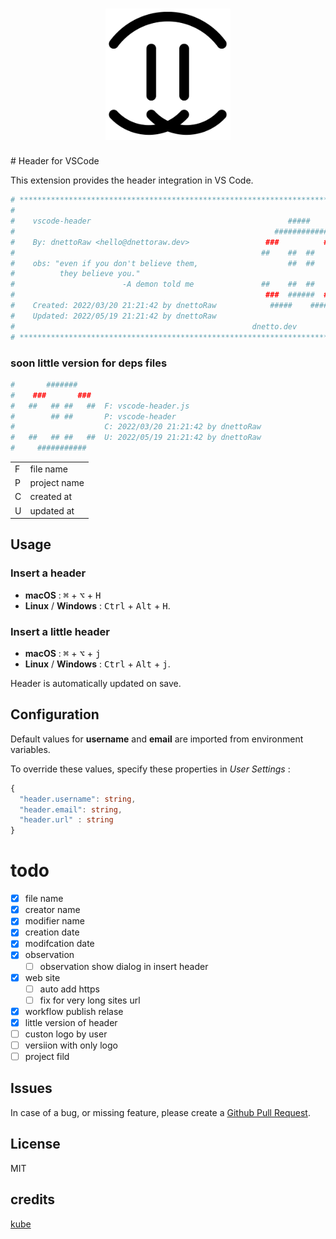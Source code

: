 <h1 align="center"><img
  src="https://raw.githubusercontent.com/dnettoRaw/vscode-header/master/img/logo.png" 
  width=200></h1>
# Header for VSCode

This extension provides the header integration in VS Code.

```bash
# **************************************************************************** #
#                                                                             */
#    vscode-header                                            #####           */
#                                                          ############       */
#    By: dnettoRaw <hello@dnettoraw.dev>                 ###          ###     */
#                                                       ##    ##  ##    ##    */
#    obs: "even if you don't believe them,                    ##  ##          */
#          they believe you."                                                 */
#                        -A demon told me               ##    ##  ##   ##     */
#                                                        ###  ######  ###     */
#    Created: 2022/03/20 21:21:42 by dnettoRaw            #####    ####       */
#    Updated: 2022/05/19 21:21:42 by dnettoRaw                                */
#                                                     dnetto.dev              */
# **************************************************************************** #
```

### soon little version for deps files
```bash
#       #######
#    ###       ###
#   ##   ## ##   ##  F: vscode-header.js
#        ## ##       P: vscode-header
#                    C: 2022/03/20 21:21:42 by dnettoRaw
#   ##   ## ##   ##  U: 2022/05/19 21:21:42 by dnettoRaw
#     ###########
```

|||
|-|-|
|F| file name|
|P| project name|
|C| created at|
|U| updated at|

## Usage

### Insert a header
 - **macOS** : <kbd>⌘</kbd> + <kbd>⌥</kbd> + <kbd>H</kbd>
 - **Linux** / **Windows** : <kbd>Ctrl</kbd> + <kbd>Alt</kbd> + <kbd>H</kbd>.

### Insert a little header
 - **macOS** : <kbd>⌘</kbd> + <kbd>⌥</kbd> + <kbd>j</kbd>
 - **Linux** / **Windows** : <kbd>Ctrl</kbd> + <kbd>Alt</kbd> + <kbd>j</kbd>.

Header is automatically updated on save.


## Configuration

Default values for **username** and **email** are imported from environment variables.

To override these values, specify these properties in *User Settings* :

```ts
{
  "header.username": string,
  "header.email": string,
  "header.url" : string
}
```

# todo
 - [x] file name
 - [x] creator name
 - [x] modifier name
 - [x] creation date
 - [x] modifcation date
 - [x] observation 
   - [ ] observation show dialog in insert header
 - [x] web site 
   - [ ] auto add https
   - [ ] fix for very long sites url
 - [x] workflow publish relase
 - [x] little version of header
 - [ ] custon logo by user
 - [ ] versiion with only logo
 - [ ] project fild 
 
## Issues

In case of a bug, or missing feature, please create a [Github Pull Request](https://github.com/dnettoRaw/vscode-header/pulls).

## License

MIT

## credits 
[kube](https://github.com/kube)
